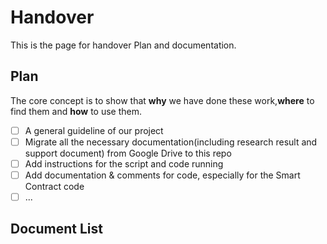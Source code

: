 # Handover
This is the page for handover Plan and documentation.

## Plan

The core concept is to show that **why** we have done these work,**where** to find them and **how** to use them.

  - [ ] A general guideline of our project
  - [ ] Migrate all the necessary documentation(including research result and support document) from Google Drive to this repo
  - [ ] Add instructions for the script and code running
  - [ ] Add documentation & comments for code, especially for the Smart Contract code
  - [ ] ...

## Document List
